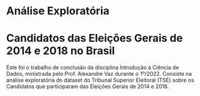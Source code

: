 Análise Exploratória
============
Candidatos das Eleições Gerais de 2014 e 2018 no Brasil
============

Este foi o trabalho de conclusão da disciplina Introdução à Ciência de Dados, ministrada pelo Prof. Alexandre Vaz durante o 1º/2022.
Consiste na análise exploratória do dataset do Tribunal Superior Eleitoral (TSE) sobre os Candidatos que participaram das Eleições Gerais de 2014 e 2018.
